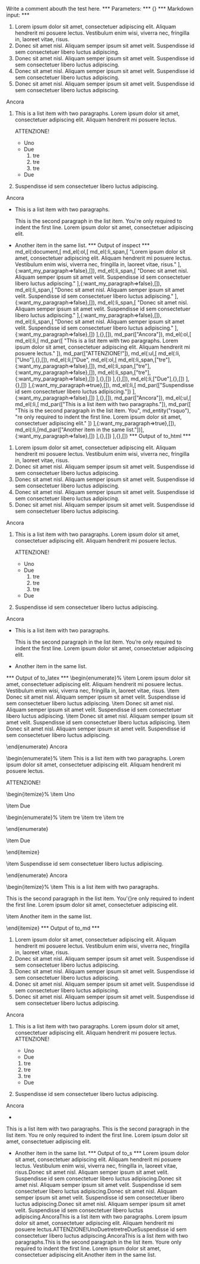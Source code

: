 Write a comment abouth the test here.
*** Parameters: ***
{}
*** Markdown input: ***
1.   Lorem ipsum dolor sit amet, consectetuer adipiscing elit.
    Aliquam hendrerit mi posuere lectus. Vestibulum enim wisi,
    viverra nec, fringilla in, laoreet vitae, risus.
 2.   Donec sit amet nisl. Aliquam semper ipsum sit amet velit.
    Suspendisse id sem consectetuer libero luctus adipiscing.
3.   Donec sit amet nisl. Aliquam semper ipsum sit amet velit.
Suspendisse id sem consectetuer libero luctus adipiscing.
 3.  Donec sit amet nisl. Aliquam semper ipsum sit amet velit.
Suspendisse id sem consectetuer libero luctus adipiscing.
 4.  Donec sit amet nisl. Aliquam semper ipsum sit amet velit.
 Suspendisse id sem consectetuer libero luctus adipiscing.

Ancora

1.  This is a list item with two paragraphs. Lorem ipsum dolor
    sit amet, consectetuer adipiscing elit. Aliquam hendrerit
    mi posuere lectus.

    ATTENZIONE!

    - Uno
    - Due
      1. tre
      1. tre
      1. tre
    - Due

2.  Suspendisse id sem consectetuer libero luctus adipiscing.


Ancora

*   This is a list item with two paragraphs.

    This is the second paragraph in the list item. You're
only required to indent the first line. Lorem ipsum dolor
sit amet, consectetuer adipiscing elit.

*   Another item in the same list.
*** Output of inspect ***
md_el(:document,[
	md_el(:ol,[
		md_el(:li_span,[
			"Lorem ipsum dolor sit amet, consectetuer adipiscing elit. Aliquam hendrerit mi posuere lectus. Vestibulum enim wisi, viverra nec, fringilla in, laoreet vitae, risus."
		],{:want_my_paragraph=>false},[]),
		md_el(:li_span,[
			"Donec sit amet nisl. Aliquam semper ipsum sit amet velit. Suspendisse id sem consectetuer libero luctus adipiscing."
		],{:want_my_paragraph=>false},[]),
		md_el(:li_span,[
			"Donec sit amet nisl. Aliquam semper ipsum sit amet velit. Suspendisse id sem consectetuer libero luctus adipiscing."
		],{:want_my_paragraph=>false},[]),
		md_el(:li_span,[
			"Donec sit amet nisl. Aliquam semper ipsum sit amet velit. Suspendisse id sem consectetuer libero luctus adipiscing."
		],{:want_my_paragraph=>false},[]),
		md_el(:li_span,[
			"Donec sit amet nisl. Aliquam semper ipsum sit amet velit. Suspendisse id sem consectetuer libero luctus adipiscing."
		],{:want_my_paragraph=>false},[])
	],{},[]),
	md_par(["Ancora"]),
	md_el(:ol,[
		md_el(:li,[
			md_par([
				"This is a list item with two paragraphs. Lorem ipsum dolor sit amet, consectetuer adipiscing elit. Aliquam hendrerit mi posuere lectus."
			]),
			md_par(["ATTENZIONE!"]),
			md_el(:ul,[
				md_el(:li,["Uno"],{},[]),
				md_el(:li,["Due",
					md_el(:ol,[
						md_el(:li_span,["tre"],{:want_my_paragraph=>false},[]),
						md_el(:li_span,["tre"],{:want_my_paragraph=>false},[]),
						md_el(:li_span,["tre"],{:want_my_paragraph=>false},[])
					],{},[])
				],{},[]),
				md_el(:li,["Due"],{},[])
			],{},[])
		],{:want_my_paragraph=>true},[]),
		md_el(:li,[
			md_par(["Suspendisse id sem consectetuer libero luctus adipiscing."])
		],{:want_my_paragraph=>false},[])
	],{},[]),
	md_par(["Ancora"]),
	md_el(:ul,[
		md_el(:li,[
			md_par(["This is a list item with two paragraphs."]),
			md_par([
				"This is the second paragraph in the list item. You",
				md_entity("rsquo"),
				"re only required to indent the first line. Lorem ipsum dolor sit amet, consectetuer adipiscing elit."
			])
		],{:want_my_paragraph=>true},[]),
		md_el(:li,[md_par(["Another item in the same list."])],{:want_my_paragraph=>false},[])
	],{},[])
],{},[])
*** Output of to_html ***
<ol>
<li>Lorem ipsum dolor sit amet, consectetuer adipiscing elit. Aliquam hendrerit mi posuere lectus. Vestibulum enim wisi, viverra nec, fringilla in, laoreet vitae, risus.</li>

<li>Donec sit amet nisl. Aliquam semper ipsum sit amet velit. Suspendisse id sem consectetuer libero luctus adipiscing.</li>

<li>Donec sit amet nisl. Aliquam semper ipsum sit amet velit. Suspendisse id sem consectetuer libero luctus adipiscing.</li>

<li>Donec sit amet nisl. Aliquam semper ipsum sit amet velit. Suspendisse id sem consectetuer libero luctus adipiscing.</li>

<li>Donec sit amet nisl. Aliquam semper ipsum sit amet velit. Suspendisse id sem consectetuer libero luctus adipiscing.</li>
</ol>

<p>Ancora</p>

<ol>
<li>
<p>This is a list item with two paragraphs. Lorem ipsum dolor sit amet, consectetuer adipiscing elit. Aliquam hendrerit mi posuere lectus.</p>

<p>ATTENZIONE!</p>

<ul>
<li>Uno</li>

<li>Due
<ol>
<li>tre</li>

<li>tre</li>

<li>tre</li>
</ol>
</li>

<li>Due</li>
</ul>
</li>

<li>
<p>Suspendisse id sem consectetuer libero luctus adipiscing.</p>
</li>
</ol>

<p>Ancora</p>

<ul>
<li>
<p>This is a list item with two paragraphs.</p>

<p>This is the second paragraph in the list item. You&#8217;re only required to indent the first line. Lorem ipsum dolor sit amet, consectetuer adipiscing elit.</p>
</li>

<li>
<p>Another item in the same list.</p>
</li>
</ul>
*** Output of to_latex ***
\begin{enumerate}%
\item Lorem ipsum dolor sit amet, consectetuer adipiscing elit. Aliquam hendrerit mi posuere lectus. Vestibulum enim wisi, viverra nec, fringilla in, laoreet vitae, risus.
\item Donec sit amet nisl. Aliquam semper ipsum sit amet velit. Suspendisse id sem consectetuer libero luctus adipiscing.
\item Donec sit amet nisl. Aliquam semper ipsum sit amet velit. Suspendisse id sem consectetuer libero luctus adipiscing.
\item Donec sit amet nisl. Aliquam semper ipsum sit amet velit. Suspendisse id sem consectetuer libero luctus adipiscing.
\item Donec sit amet nisl. Aliquam semper ipsum sit amet velit. Suspendisse id sem consectetuer libero luctus adipiscing.

\end{enumerate}
Ancora

\begin{enumerate}%
\item This is a list item with two paragraphs. Lorem ipsum dolor sit amet, consectetuer adipiscing elit. Aliquam hendrerit mi posuere lectus.

ATTENZIONE!

\begin{itemize}%
\item Uno


\item Due

\begin{enumerate}%
\item tre
\item tre
\item tre

\end{enumerate}

\item Due



\end{itemize}

\item Suspendisse id sem consectetuer libero luctus adipiscing.



\end{enumerate}
Ancora

\begin{itemize}%
\item This is a list item with two paragraphs.

This is the second paragraph in the list item. You'{}re only required to indent the first line. Lorem ipsum dolor sit amet, consectetuer adipiscing elit.


\item Another item in the same list.



\end{itemize}
*** Output of to_md ***
1.  Lorem ipsum dolor sit amet,
    consectetuer adipiscing elit.
    Aliquam hendrerit mi posuere
    lectus. Vestibulum enim wisi,
    viverra nec, fringilla in, laoreet
    vitae, risus.
2.  Donec sit amet nisl. Aliquam semper
    ipsum sit amet velit. Suspendisse
    id sem consectetuer libero luctus
    adipiscing.
3.  Donec sit amet nisl. Aliquam semper
    ipsum sit amet velit. Suspendisse
    id sem consectetuer libero luctus
    adipiscing.
4.  Donec sit amet nisl. Aliquam semper
    ipsum sit amet velit. Suspendisse
    id sem consectetuer libero luctus
    adipiscing.
5.  Donec sit amet nisl. Aliquam semper
    ipsum sit amet velit. Suspendisse
    id sem consectetuer libero luctus
    adipiscing.

Ancora

1.  
    This is a list item with two
    paragraphs. Lorem ipsum dolor sit amet,
    consectetuer adipiscing elit. Aliquam
    hendrerit mi posuere lectus.
    ATTENZIONE!
    - Uno
    - Due
    
    1.  tre
    2.  tre
    3.  tre
    - Due
2.  
    Suspendisse id sem consectetuer libero
    luctus adipiscing.

Ancora

- 
This is a list item with two
paragraphs.
This is the second paragraph in the
list item. You re only required to
indent the first line. Lorem ipsum
dolor sit amet, consectetuer adipiscing
elit.
- Another item in the same list.
*** Output of to_s ***
Lorem ipsum dolor sit amet, consectetuer adipiscing elit. Aliquam hendrerit mi posuere lectus. Vestibulum enim wisi, viverra nec, fringilla in, laoreet vitae, risus.Donec sit amet nisl. Aliquam semper ipsum sit amet velit. Suspendisse id sem consectetuer libero luctus adipiscing.Donec sit amet nisl. Aliquam semper ipsum sit amet velit. Suspendisse id sem consectetuer libero luctus adipiscing.Donec sit amet nisl. Aliquam semper ipsum sit amet velit. Suspendisse id sem consectetuer libero luctus adipiscing.Donec sit amet nisl. Aliquam semper ipsum sit amet velit. Suspendisse id sem consectetuer libero luctus adipiscing.AncoraThis is a list item with two paragraphs. Lorem ipsum dolor sit amet, consectetuer adipiscing elit. Aliquam hendrerit mi posuere lectus.ATTENZIONE!UnoDuetretretreDueSuspendisse id sem consectetuer libero luctus adipiscing.AncoraThis is a list item with two paragraphs.This is the second paragraph in the list item. Youre only required to indent the first line. Lorem ipsum dolor sit amet, consectetuer adipiscing elit.Another item in the same list.
